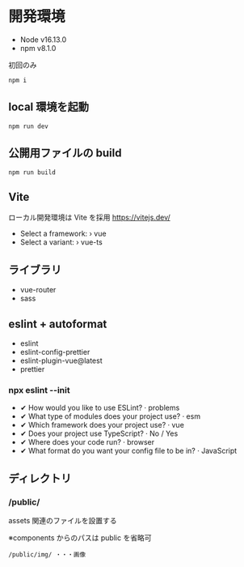 # 開発環境

- Node v16.13.0
- npm v8.1.0

初回のみ

```
npm i
```

## local 環境を起動

```
npm run dev
```

## 公開用ファイルの build

```
npm run build
```

## Vite

ローカル開発環境は Vite を採用
https://vitejs.dev/

- Select a framework: › vue
- Select a variant: › vue-ts

## ライブラリ

- vue-router
- sass

## eslint + autoformat

- eslint
- eslint-config-prettier
- eslint-plugin-vue@latest
- prettier

### npx eslint --init

- ✔ How would you like to use ESLint? · problems
- ✔ What type of modules does your project use? · esm
- ✔ Which framework does your project use? · vue
- ✔ Does your project use TypeScript? · No / Yes
- ✔ Where does your code run? · browser
- ✔ What format do you want your config file to be in? · JavaScript

## ディレクトリ

### /public/

assets 関連のファイルを設置する

※components からのパスは public を省略可

```
/public/img/ ・・・画像
```
